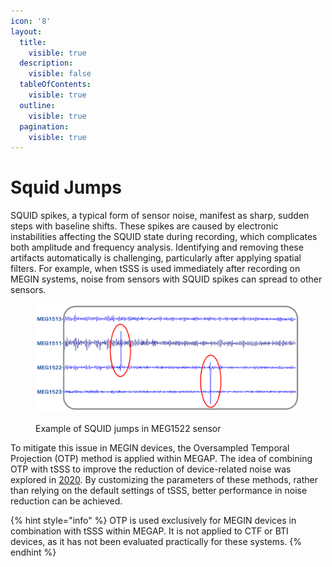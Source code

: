 ```yaml
---
icon: '8'
layout:
  title:
    visible: true
  description:
    visible: false
  tableOfContents:
    visible: true
  outline:
    visible: true
  pagination:
    visible: true
---
```


# Squid Jumps

SQUID spikes, a typical form of sensor noise, manifest as sharp, sudden steps with baseline shifts. These spikes are caused by electronic instabilities affecting the SQUID state during recording, which complicates both amplitude and frequency analysis. Identifying and removing these artifacts automatically is challenging, particularly after applying spatial filters. For example, when tSSS is used immediately after recording on MEGIN systems, noise from sensors with SQUID spikes can spread to other sensors.

<figure><img src="../.gitbook/assets/figure 6.png" alt=""><figcaption><p>Example of SQUID jumps in MEG1522 sensor</p></figcaption></figure>

To mitigate this issue in MEGIN devices, the Oversampled Temporal Projection (OTP) method is applied within MEGAP. The idea of combining OTP with tSSS to improve the reduction of device-related noise was explored in [2020](https://www.sciencedirect.com/science/article/pii/S0165027020301230). By customizing the parameters of these methods, rather than relying on the default settings of tSSS, better performance in noise reduction can be achieved.

{% hint style="info" %}
OTP is used exclusively for MEGIN devices in combination with tSSS within MEGAP. It is not applied to CTF or BTI devices, as it has not been evaluated practically for these systems.
{% endhint %}
